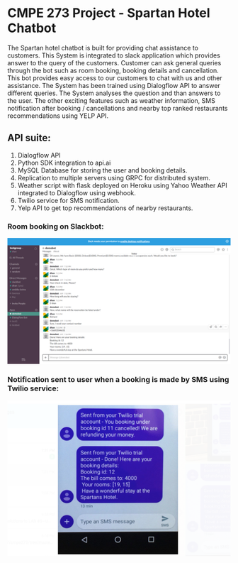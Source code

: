 # CMPE 273 Project - Spartan Hotel Chatbot

The Spartan hotel chatbot is built for providing chat assistance to customers. This System is integrated to slack application which provides answer to the query of the customers. Customer can ask general queries through the bot such as room booking, booking details and cancellation. This bot provides easy access to our customers to chat with us and other assistance. The System has been trained using Dialogflow API to answer different queries. The System analyses the question and than answers to the user. The other exciting features such as weather information, SMS notification after booking / cancellations and nearby top ranked restaurants recommendations using YELP API.

## API suite: 
1. Dialogflow API
2. Python SDK integration to api.ai 
3. MySQL Database for storing the user and booking details.
4. Replication to multiple servers using GRPC for distributed system.
5. Weather script with flask deployed on Heroku using Yahoo Weather API integrated to Dialogflow using webhook. 
6. Twilio service for SMS notification.
7. Yelp API to get top recommendations of nearby restaurants. 



### Room booking on Slackbot:

![Alt text](https://github.com/dgaonkar17/cmpe273/blob/master/Project/images/Booking_Slack.png)


### Notification sent to user when a booking is made by SMS using Twilio service:

![Alt text](https://github.com/dgaonkar17/cmpe273/blob/master/Project/images/booking_twilio.png)
